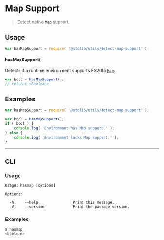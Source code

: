# Map Support

> Detect native [`Map`][mdn-map] support.

<section class="usage">

## Usage

```javascript
var hasMapSupport = require( '@stdlib/utils/detect-map-support' );
```

#### hasMapSupport()

Detects if a runtime environment supports ES2015 [`Map`][mdn-map].

```javascript
var bool = hasMapSupport();
// returns <Boolean>
```

</section>

<!-- /.usage -->

<section class="examples">

## Examples

```javascript
var hasMapSupport = require( '@stdlib/utils/detect-map-support' );

var bool = hasMapSupport();
if ( bool ) {
    console.log( 'Environment has Map support.' );
} else {
    console.log( 'Environment lacks Map support.' );
}
```

</section>

<!-- /.examples -->

* * *

<section class="cli">

## CLI

<section class="usage">

### Usage

```text
Usage: hasmap [options]

Options:

  -h,    --help                Print this message.
  -V,    --version             Print the package version.
```

</section>

<!-- /.usage -->

<section class="examples">

### Examples

```bash
$ hasmap
<boolean>
```

</section>

<!-- /.examples -->

</section>

<!-- /.cli -->

<section class="links">

[mdn-map]: https://developer.mozilla.org/en-US/docs/Web/JavaScript/Reference/Global_Objects/Map

</section>

<!-- /.links -->
